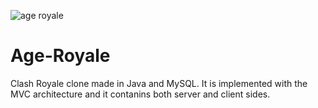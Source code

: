 ![age royale](https://user-images.githubusercontent.com/88235511/130145487-bdd124ce-2ddd-4d64-83fb-9801a39fddef.PNG)
# Age-Royale
Clash Royale clone made in Java and MySQL. It is implemented with the MVC architecture and it contanins both server and client sides. 
